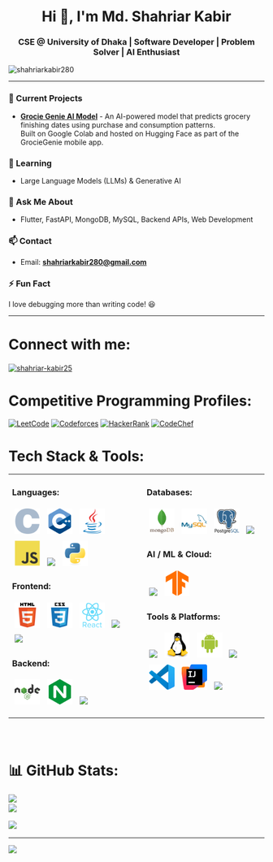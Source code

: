 <!---
shahriarkabir280/shahriarkabir280 is a ✨ special ✨ repository because its `README.md` (this file) appears on your GitHub profile.
You can click the Preview link to take a look at your changes.
--->
<h1 align="center">Hi 👋, I'm Md. Shahriar Kabir</h1>
<h3 align="center">CSE @ University of Dhaka | Software Developer | Problem Solver | AI Enthusiast</h3>

<p align="left"> <img src="https://komarev.com/ghpvc/?username=shahriarkabir280&label=Profile%20views&color=0e75b6&style=flat" alt="shahriarkabir280" /> </p>

---

### 🔭 Current Projects
- [**Grocie Genie AI Model**](https://github.com/shahriarkabir280/GrocyGenieModel) - An AI-powered model that predicts grocery finishing dates using purchase and consumption patterns.  
Built on Google Colab and hosted on Hugging Face as part of the GrocieGenie mobile app. 

### 🌱 Learning
- Large Language Models (LLMs) & Generative AI

### 💬 Ask Me About
- Flutter, FastAPI, MongoDB, MySQL, Backend APIs, Web Development

### 📫 Contact
- Email: **shahriarkabir280@gmail.com**


### ⚡ Fun Fact
I love debugging more than writing code! 😆

---

# Connect with me:
<p align="left">
<a href="https://linkedin.com/in/shahriar-kabir25" target="blank"><img align="center" src="https://raw.githubusercontent.com/rahuldkjain/github-profile-readme-generator/master/src/images/icons/Social/linked-in-alt.svg" alt="shahriar-kabir25" height="20" width="30" /></a>
</p>


# Competitive Programming Profiles: 


[![LeetCode](https://img.shields.io/badge/LeetCode-FFA116?style=for-the-badge&logo=LeetCode&logoColor=white)](https://leetcode.com/u/Dopamine_01/) [![Codeforces](https://img.shields.io/badge/Codeforces-445f9d?style=for-the-badge&logo=Codeforces&logoColor=white)](https://codeforces.com/profile/Dopamine_01) [![HackerRank](https://img.shields.io/badge/HackerRank-2EC866?style=for-the-badge&logo=HackerRank&logoColor=white)](https://www.hackerrank.com/shahriarkabir_20) [![CodeChef](https://img.shields.io/badge/CodeChef-5B4638?style=for-the-badge&logo=CodeChef&logoColor=white)](https://www.codechef.com/users/shahriar42)



# Tech Stack & Tools:

<table>
<tr>
<td valign="top" width="50%" style="padding-right: 20px;">

### Languages:
<a href="https://www.cprogramming.com/"><img src="https://raw.githubusercontent.com/devicons/devicon/master/icons/c/c-original.svg" width="50" style="margin:5px"/></a>
<a href="https://www.w3schools.com/cpp/"><img src="https://raw.githubusercontent.com/devicons/devicon/master/icons/cplusplus/cplusplus-original.svg" width="50" style="margin:5px"/></a>
<a href="https://www.java.com"><img src="https://raw.githubusercontent.com/devicons/devicon/master/icons/java/java-original.svg" width="50" style="margin:5px"/></a>
<a href="https://developer.mozilla.org/en-US/docs/Web/JavaScript"><img src="https://raw.githubusercontent.com/devicons/devicon/master/icons/javascript/javascript-original.svg" width="50" style="margin:5px"/></a>
<a href="https://dart.dev"><img src="https://www.vectorlogo.zone/logos/dartlang/dartlang-icon.svg" width="50" style="margin:5px"/></a>
<a href="https://www.python.org"><img src="https://raw.githubusercontent.com/devicons/devicon/master/icons/python/python-original.svg" width="50" style="margin:5px"/></a>

### Frontend:
<a href="https://www.w3.org/html/"><img src="https://raw.githubusercontent.com/devicons/devicon/master/icons/html5/html5-original-wordmark.svg" width="50" style="margin:5px"/></a>
<a href="https://www.w3schools.com/css/"><img src="https://raw.githubusercontent.com/devicons/devicon/master/icons/css3/css3-original-wordmark.svg" width="50" style="margin:5px"/></a>
<a href="https://reactjs.org/"><img src="https://raw.githubusercontent.com/devicons/devicon/master/icons/react/react-original-wordmark.svg" width="50" style="margin:5px"/></a>
<a href="https://tailwindcss.com/"><img src="https://www.vectorlogo.zone/logos/tailwindcss/tailwindcss-icon.svg" width="50" style="margin:5px"/></a>
<a href="https://flutter.dev/"><img src="https://www.vectorlogo.zone/logos/flutterio/flutterio-icon.svg" width="50" style="margin:5px"/></a>

### Backend:
<a href="https://nodejs.org"><img src="https://raw.githubusercontent.com/devicons/devicon/master/icons/nodejs/nodejs-original-wordmark.svg" width="50" style="margin:5px"/></a>
<a href="https://www.nginx.com/"><img src="https://raw.githubusercontent.com/devicons/devicon/master/icons/nginx/nginx-original.svg" width="50" style="margin:5px"/></a>
<a href="https://fastapi.tiangolo.com/"><img src="https://upload.wikimedia.org/wikipedia/commons/0/09/FastAPI_logo.svg" width="50" style="margin:5px"/></a>

</td>

<td valign="top" width="50%" style="padding-left: 20px;">

### Databases:
<a href="https://www.mongodb.com/"><img src="https://raw.githubusercontent.com/devicons/devicon/master/icons/mongodb/mongodb-original-wordmark.svg" width="50" style="margin:5px"/></a>
<a href="https://www.mysql.com/"><img src="https://raw.githubusercontent.com/devicons/devicon/master/icons/mysql/mysql-original-wordmark.svg" width="50" style="margin:5px"/></a>
<a href="https://www.postgresql.org/"><img src="https://raw.githubusercontent.com/devicons/devicon/master/icons/postgresql/postgresql-original-wordmark.svg" width="50" style="margin:5px"/></a>
<a href="https://supabase.com/"><img src="https://raw.githubusercontent.com/simple-icons/simple-icons/develop/icons/supabase.svg" width="50" style="margin:5px"/></a>

### AI / ML & Cloud:
<a href="https://huggingface.co/"><img src="https://huggingface.co/front/assets/huggingface_logo.svg" width="50" style="margin:5px"/></a>
<a href="https://www.tensorflow.org/"><img src="https://raw.githubusercontent.com/devicons/devicon/master/icons/tensorflow/tensorflow-original.svg" width="50" style="margin:5px"/></a>

### Tools & Platforms:
<a href="https://git-scm.com/"><img src="https://www.vectorlogo.zone/logos/git-scm/git-scm-icon.svg" width="50" style="margin:5px"/></a>
<a href="https://www.linux.org/"><img src="https://raw.githubusercontent.com/devicons/devicon/master/icons/linux/linux-original.svg" width="50" style="margin:5px"/></a>
<a href="https://developer.android.com/"><img src="https://raw.githubusercontent.com/devicons/devicon/master/icons/android/android-original-wordmark.svg" width="50" style="margin:5px"/></a>
<a href="https://www.arduino.cc/"><img src="https://cdn.worldvectorlogo.com/logos/arduino-1.svg" width="50" style="margin:5px"/></a>
<a href="https://code.visualstudio.com/"><img src="https://raw.githubusercontent.com/devicons/devicon/master/icons/vscode/vscode-original.svg" width="50" style="margin:5px"/></a>
<a href="https://www.jetbrains.com/idea/"><img src="https://raw.githubusercontent.com/devicons/devicon/master/icons/intellij/intellij-original.svg" width="50" style="margin:5px"/></a>
<a href="https://www.postman.com/"><img src="https://www.vectorlogo.zone/logos/getpostman/getpostman-icon.svg" width="50" style="margin:5px"/></a>

</td>
</tr>
</table>

<div style="height: 30px;"></div>


# 📊 GitHub Stats:

![](https://github-readme-stats.vercel.app/api?username=shahriarkabir280&theme=github_dark&hide_border=true&include_all_commits=true&count_private=true)  
![](https://nirzak-streak-stats.vercel.app/?user=shahriarkabir280&theme=github_dark&hide_border=true)  

![](https://github-readme-stats.vercel.app/api/top-langs/?username=shahriarkabir280&theme=github_dark&hide_border=true&layout=compact)

---
[![](https://visitcount.itsvg.in/api?id=shahriarkabir280&icon=0&color=0)](https://visitcount.itsvg.in)

<!-- Proudly created with GPRM ( https://gprm.itsvg.in ) -->





